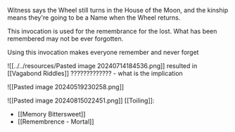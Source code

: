 Witness says the Wheel still turns in the House of the Moon, and the kinship means they're going to be a Name when the Wheel returns.

This invocation is used for the remembrance for the lost. What has been remembered may not be ever forgotten.

Using this invocation makes everyone remember and never forget

![[../../resources/Pasted image 20240714184536.png]]
resulted in [[Vagabond Riddles]]
????????????? - what is the implication

![[Pasted image 20240519230258.png]]

![[Pasted image 20240815022451.png]]
[[Toiling]]:
- [[Memory Bittersweet]]
- [[Remembrence - Mortal]]